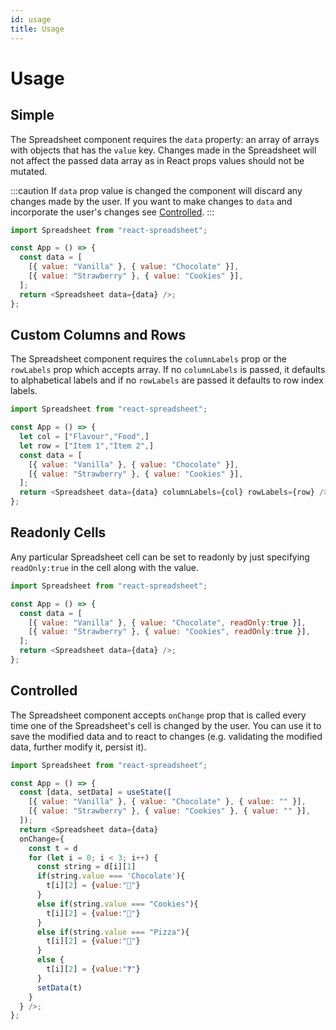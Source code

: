 ```yaml
---
id: usage
title: Usage
---
```


# Usage

## Simple

The Spreadsheet component requires the `data` property: an array of arrays with objects that has the `value` key. Changes made in the Spreadsheet will not affect the passed data array as in React props values should not be mutated.

:::caution
If `data` prop value is changed the component will discard any changes made by the user. If you want to make changes to `data` and incorporate the user's changes see [Controlled](#Controlled).
:::

```javascript
import Spreadsheet from "react-spreadsheet";

const App = () => {
  const data = [
    [{ value: "Vanilla" }, { value: "Chocolate" }],
    [{ value: "Strawberry" }, { value: "Cookies" }],
  ];
  return <Spreadsheet data={data} />;
};
```

## Custom Columns and Rows

The Spreadsheet component requires the `columnLabels` prop or the `rowLabels` prop which accepts array. If no `columnLabels` is passed, it defaults to alphabetical labels and if no `rowLabels` are passed it defaults to row index labels.

```javascript
import Spreadsheet from "react-spreadsheet";

const App = () => {
  let col = ["Flavour","Food",]
  let row = ["Item 1","Item 2",]
  const data = [
    [{ value: "Vanilla" }, { value: "Chocolate" }],
    [{ value: "Strawberry" }, { value: "Cookies" }],
  ];
  return <Spreadsheet data={data} columnLabels={col} rowLabels={row} />;
};
```

## Readonly Cells

Any particular Spreadsheet cell can be set to readonly by just specifying `readOnly:true` in the cell along with the value.

```javascript
import Spreadsheet from "react-spreadsheet";

const App = () => {
  const data = [
    [{ value: "Vanilla" }, { value: "Chocolate", readOnly:true }],
    [{ value: "Strawberry" }, { value: "Cookies", readOnly:true }],
  ];
  return <Spreadsheet data={data} />;
};
```

## Controlled

The Spreadsheet component accepts `onChange` prop that is called every time one of the Spreadsheet's cell is changed by the user. You can use it to save the modified data and to react to changes (e.g. validating the modified data, further modify it, persist it).

```javascript
import Spreadsheet from "react-spreadsheet";

const App = () => {
  const [data, setData] = useState([
    [{ value: "Vanilla" }, { value: "Chocolate" }, { value: "" }],
    [{ value: "Strawberry" }, { value: "Cookies" }, { value: "" }],
  ]);
  return <Spreadsheet data={data} 
  onChange={
    const t = d
    for (let i = 0; i < 3; i++) {
      const string = d[i][1]
      if(string.value === 'Chocolate'){
        t[i][2] = {value:"🍫"}
      }
      else if(string.value === "Cookies"){
        t[i][2] = {value:"🍪"}
      }
      else if(string.value === "Pizza"){
        t[i][2] = {value:"🍕"}
      }
      else {
        t[i][2] = {value:"❓"}
      }
      setData(t)
    }
  } />;
};
```
